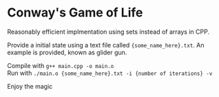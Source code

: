 # Conway's Game of Life

Reasonably efficient implmentation using sets instead of arrays in CPP.  

Provide a initial state using a text file called ```{some_name_here}.txt```. An example is provided, known as glider gun.  

Compile with ```g++ main.cpp -o main.o```  
Run with ```./main.o {some_name_here}.txt -i {number of iterations} -v``` 

Enjoy the magic